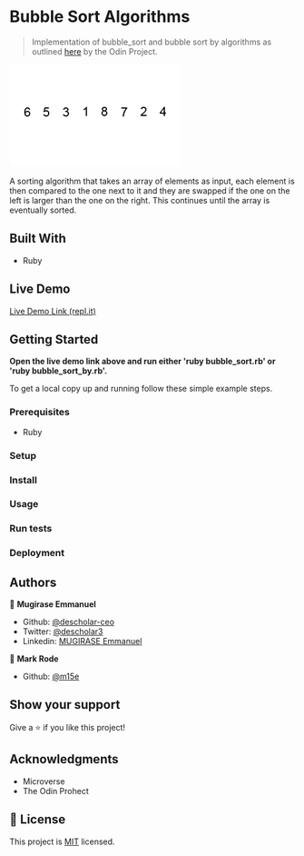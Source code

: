 # Bubble Sort Algorithms

> Implementation of bubble_sort and bubble sort by algorithms as outlined [here](https://github.com/TheOdinProject/curriculum/blob/master/ruby_programming/archive/basic_ruby/project_advanced_building_blocks.md#assignment-1) by the Odin Project.

![screenshot](./bubble-sort.gif)

A sorting algorithm that takes an array of elements as input, each element is then compared to the one next to it and they are swapped if the one on the left is larger than the one on the right. This continues until the array is eventually sorted.

## Built With

- Ruby

## Live Demo

[Live Demo Link (repl.it)](https://repl.it/@descholarceo/bubble-sort)


## Getting Started

**Open the live demo link above and run either 'ruby bubble_sort.rb' or 'ruby bubble_sort_by.rb'.**

To get a local copy up and running follow these simple example steps.

### Prerequisites

- Ruby

### Setup

### Install

### Usage

### Run tests

### Deployment



## Authors

👤 **Mugirase Emmanuel**

- Github: [@descholar-ceo](https://github.com/descholar-ceo)
- Twitter: [@descholar3](https://twitter.com/descholar3)
- Linkedin: [MUGIRASE Emmanuel](https://github.com/descholar-ceo/accommodations-directory/blob/master/linkedin.com/in/mugirase-emmanuel-a90b49143)

👤 **Mark Rode**

- Github: [@m15e](https://github.com/m15e)

## Show your support

Give a ⭐️ if you like this project!

## Acknowledgments

- Microverse
- The Odin Prohect

## 📝 License

This project is [MIT](lic.url) licensed.
